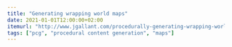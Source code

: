 ```yaml
---
title: "Generating wrapping world maps"
date: 2021-01-01T12:00:00+02:00
itemurl: "http://www.jgallant.com/procedurally-generating-wrapping-world-maps-in-unity-csharp-part-1/"
tags: ["pcg", "procedural content generation", "maps"]
---
```


